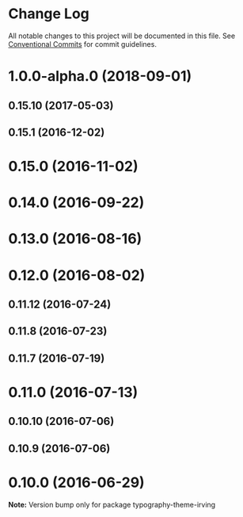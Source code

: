 # Change Log

All notable changes to this project will be documented in this file.
See [Conventional Commits](https://conventionalcommits.org) for commit guidelines.

<a name="1.0.0-alpha.0"></a>
# 1.0.0-alpha.0 (2018-09-01)



<a name="0.15.10"></a>
## 0.15.10 (2017-05-03)



<a name="0.15.1"></a>
## 0.15.1 (2016-12-02)



<a name="0.15.0"></a>
# 0.15.0 (2016-11-02)



<a name="0.14.0"></a>
# 0.14.0 (2016-09-22)



<a name="0.13.0"></a>
# 0.13.0 (2016-08-16)



<a name="0.12.0"></a>
# 0.12.0 (2016-08-02)



<a name="0.11.12"></a>
## 0.11.12 (2016-07-24)



<a name="0.11.8"></a>
## 0.11.8 (2016-07-23)



<a name="0.11.7"></a>
## 0.11.7 (2016-07-19)



<a name="0.11.0"></a>
# 0.11.0 (2016-07-13)



<a name="0.10.10"></a>
## 0.10.10 (2016-07-06)



<a name="0.10.9"></a>
## 0.10.9 (2016-07-06)



<a name="0.10.0"></a>
# 0.10.0 (2016-06-29)

**Note:** Version bump only for package typography-theme-irving

